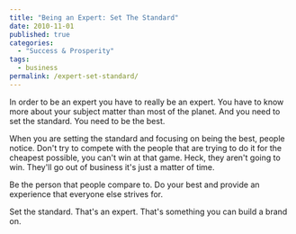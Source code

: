```yaml
---
title: "Being an Expert: Set The Standard"
date: 2010-11-01
published: true
categories:
  - "Success & Prosperity"
tags:
  - business
permalink: /expert-set-standard/
---
```

In order to be an expert you have to really be an expert. You have to know more about your subject matter than most of the planet. And you need to set the standard. You need to be the best.

When you are setting the standard and focusing on being the best, people notice. Don't try to compete with the people that are trying to do it for the cheapest possible, you can't win at that game. Heck, they aren't going to win. They'll go out of business it's just a matter of time.

Be the person that people compare to. Do your best and provide an experience that everyone else strives for.

Set the standard. That's an expert. That's something you can build a brand on.
